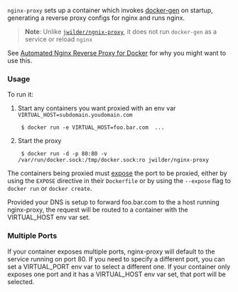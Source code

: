 `nginx-proxy` sets up a container which invokes [docker-gen][1] on startup, generating a reverse proxy configs for nginx and runs nginx. 

> **Note**: Unlike [`jwilder/ngnix-proxy`](https://github.com/jwilder/nginx-proxy), it does not run `docker-gen` as a service or reload `nginx`

See [Automated Nginx Reverse Proxy for Docker][2] for why you might want to use this.

### Usage

To run it:
1. Start any containers you want proxied with an env var `VIRTUAL_HOST=subdomain.youdomain.com`


        $ docker run -e VIRTUAL_HOST=foo.bar.com  ...

2. Start the proxy

        $ docker run -d -p 80:80 -v /var/run/docker.sock:/tmp/docker.sock:ro jwilder/nginx-proxy


The containers being proxied must [expose](https://docs.docker.com/reference/run/#expose-incoming-ports) the port to be proxied, either by using the `EXPOSE` directive in their `Dockerfile` or by using the `--expose` flag to `docker run` or `docker create`.

Provided your DNS is setup to forward foo.bar.com to the a host running nginx-proxy, the request will be routed to a container with the VIRTUAL_HOST env var set.

### Multiple Ports

If your container exposes multiple ports, nginx-proxy will default to the service running on port 80.  If you need to specify a different port, you can set a VIRTUAL_PORT env var to select a different one.  If your container only exposes one port and it has a VIRTUAL_HOST env var set, that port will be selected.

  [1]: https://github.com/jwilder/docker-gen
  [2]: http://jasonwilder.com/blog/2014/03/25/automated-nginx-reverse-proxy-for-docker/

